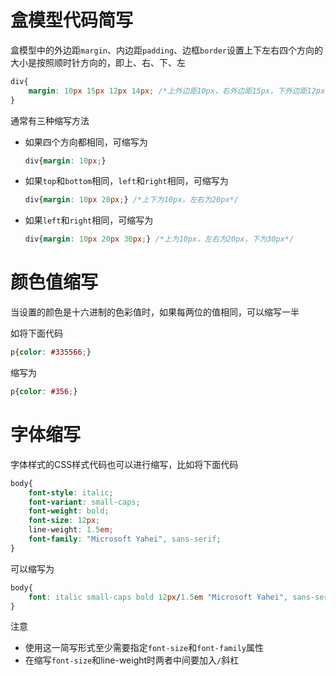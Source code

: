 # 盒模型代码简写

盒模型中的外边距`margin`、内边距`padding`、边框`border`设置上下左右四个方向的大小是按照顺时针方向的，即上、右、下、左

```css
div{
    margin: 10px 15px 12px 14px; /*上外边距10px，右外边距15px，下外边距12px，左外边距14px*/
}
```

通常有三种缩写方法

- 如果四个方向都相同，可缩写为

  ```css
  div{margin: 10px;}
  ```

- 如果`top`和`bottom`相同，`left`和`right`相同，可缩写为

  ```css
  div{margin: 10px 20px;} /*上下为10px，左右为20px*/
  ```

- 如果`left`和`right`相同，可缩写为

  ```css
  div{margin: 10px 20px 30px;} /*上为10px，左右为20px，下为30px*/
  ```

# 颜色值缩写

当设置的颜色是十六进制的色彩值时，如果每两位的值相同，可以缩写一半

如将下面代码

```css
p{color: #335566;}
```

缩写为

```css
p{color: #356;}
```

# 字体缩写

字体样式的CSS样式代码也可以进行缩写，比如将下面代码

```css
body{
    font-style: italic;
    font-variant: small-caps;
    font-weight: bold;
    font-size: 12px;
    line-weight: 1.5em;
    font-family: "Microsoft Yahei", sans-serif;
}
```

可以缩写为

```css
body{
    font: italic small-caps bold 12px/1.5em "Microsoft Yahei", sans-serif;
}
```

注意

- 使用这一简写形式至少需要指定`font-size`和`font-family`属性
- 在缩写`font-size`和line-weight时两者中间要加入`/`斜杠















































